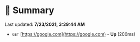 # 📖 Summary
Last updated: **7/23/2021, 3:29:44 AM**

- `GET` [https://google.com](https://google.com) - **Up** (200ms)
